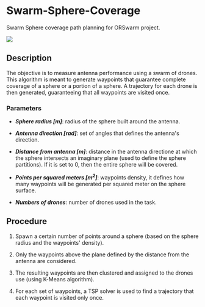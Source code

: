 # Swarm-Sphere-Coverage
Swarm Sphere coverage path planning for ORSwarm project.

![](docs/SphereCoverageVideo.gif)

## Description
The objective is to measure antenna performance using a swarm of drones.
This algorithm is meant to generate waypoints that guarantee complete coverage of a sphere or a portion of a sphere. A trajectory for each drone is then generated, guaranteeing that all waypoints are visited once.   

### Parameters

- ***Sphere radius [m]***: radius of the sphere built around the antenna.

- ***Antenna direction [rad]***: set of angles that defines the antenna's direction.

- ***Distance from antenna [m]***: distance in the antenna directione at which the sphere intersects an imaginary plane (used to define the sphere partitions). If it is set to 0, then the entire sphere will be covered.

- ***Points per squared meters [m<sup>2</sup>]***: waypoints density, it defines how many waypoints will be generated per squared meter on the sphere surface.

- ***Numbers of drones***: number of drones used in the task.

## Procedure

1. Spawn a certain number of points around a sphere (based on the sphere radius and the waypoints' density).

2. Only the waypoints above the plane defined by the distance from the antenna are considered.

3. The resulting waypoints are then clustered and assigned to the drones use (using K-Means algorithm).

4. For each set of waypoints, a TSP solver is used to find a trajectory that each waypoint is visited only once.

